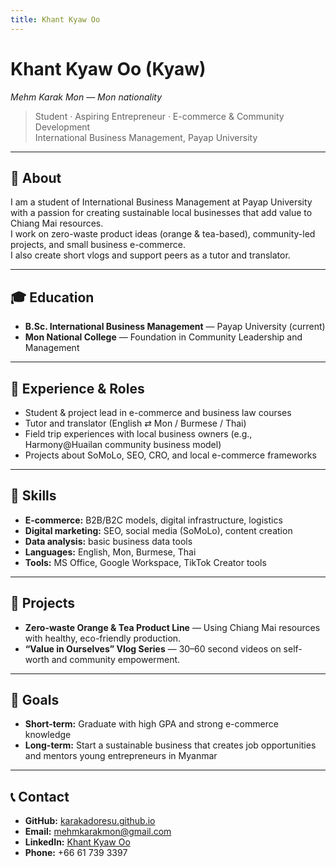 ```yaml
---
title: Khant Kyaw Oo
---
```


# Khant Kyaw Oo (Kyaw)
*Mehm Karak Mon — Mon nationality*

> Student · Aspiring Entrepreneur · E-commerce & Community Development  
> International Business Management, Payap University

---

## 🧭 About
I am a student of International Business Management at Payap University with a passion for creating sustainable local businesses that add value to Chiang Mai resources.  
I work on zero-waste product ideas (orange & tea-based), community-led projects, and small business e-commerce.  
I also create short vlogs and support peers as a tutor and translator.

---

## 🎓 Education
- **B.Sc. International Business Management** — Payap University (current)  
- **Mon National College** — Foundation in Community Leadership and Management

---

## 💼 Experience & Roles
- Student & project lead in e-commerce and business law courses  
- Tutor and translator (English ⇄ Mon / Burmese / Thai)  
- Field trip experiences with local business owners (e.g., Harmony@Huailan community business model)
- Projects about SoMoLo, SEO, CRO, and local e-commerce frameworks

---

## 🧠 Skills
- **E-commerce:** B2B/B2C models, digital infrastructure, logistics  
- **Digital marketing:** SEO, social media (SoMoLo), content creation  
- **Data analysis:** basic business data tools  
- **Languages:** English, Mon, Burmese, Thai  
- **Tools:** MS Office, Google Workspace, TikTok Creator tools

---

## 🌱 Projects
- **Zero-waste Orange & Tea Product Line** — Using Chiang Mai resources with healthy, eco-friendly production.  
- **“Value in Ourselves” Vlog Series** — 30–60 second videos on self-worth and community empowerment.

---

## 🎯 Goals
- **Short-term:** Graduate with high GPA and strong e-commerce knowledge  
- **Long-term:** Start a sustainable business that creates job opportunities and mentors young entrepreneurs in Myanmar

---

## 📞 Contact
- **GitHub:** [karakadoresu.github.io](https://karakadoresu.github.io)  
- **Email:** [mehmkarakmon@gmail.com](mailto:mehmkarakmon@gmail.com)  
- **LinkedIn:** [Khant Kyaw Oo](https://www.linkedin.com/in/khant-kyaw-oo-690b16396)  
- **Phone:** +66 61 739 3397  

